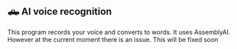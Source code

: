 ## 🛻 AI voice recognition

This program records your voice and converts to words. It uses AssemblyAI. However at the current moment there is an issue. This will be fixed soon


